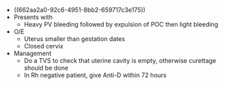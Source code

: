- ((662aa2a0-92c6-4951-8bb2-659717c3e175))
- Presents with
	- Heavy PV bleeding followed by expulsion of POC then light bleeding
- O/E
	- Uterus smaller than gestation dates
	- Closed cervix
- Management
	- Do a TVS to check that uterine cavity is empty, otherwise curettage should be done
	- In Rh negative patient, give Anti-D within 72 hours